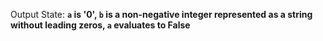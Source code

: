 Output State: **`a` is '0', `b` is a non-negative integer represented as a string without leading zeros, `a` evaluates to False**